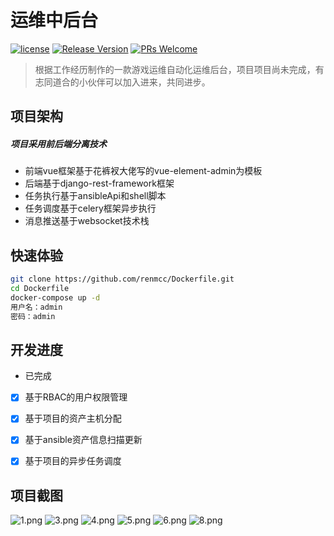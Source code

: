 # 运维中后台

[![license](https://img.shields.io/badge/license-mit-brightgreen.svg?style=flat)](https://github.com/renmcc/SA2/blob/master/LICENSE)
[![Release Version](https://img.shields.io/badge/release-master-brightgreen)](https://github.com/renmcc/SA2/releases)
[![PRs Welcome](https://img.shields.io/badge/PRs-welcome-brightgreen.svg)](https://github.com/renmcc/SA2/pulls)

> 根据工作经历制作的一款游戏运维自动化运维后台，项目项目尚未完成，有志同道合的小伙伴可以加入进来，共同进步。

## 项目架构
##### 项目采用前后端分离技术
* 前端vue框架基于花裤衩大佬写的vue-element-admin为模板
* 后端基于django-rest-framework框架
* 任务执行基于ansibleApi和shell脚本
* 任务调度基于celery框架异步执行
* 消息推送基于websocket技术栈

## 快速体验
```sh
git clone https://github.com/renmcc/Dockerfile.git
cd Dockerfile
docker-compose up -d
用户名：admin
密码：admin
```

## 开发进度
* 已完成
- [x] 基于RBAC的用户权限管理
- [x] 基于项目的资产主机分配
- [x] 基于ansible资产信息扫描更新
- [x] 基于项目的异步任务调度


## 项目截图
![1.png](https://github.com/renmcc/SA2/blob/master/screenshot/login.png)
![3.png](https://github.com/renmcc/SA2/blob/master/screenshot/project.png)
![4.png](https://github.com/renmcc/SA2/blob/master/screenshot/cmdb.png)
![5.png](https://github.com/renmcc/SA2/blob/master/screenshot/tasks.png)
![6.png](https://github.com/renmcc/SA2/blob/master/screenshot/taskdialog.png)
![8.png](https://github.com/renmcc/SA2/blob/master/screenshot/djangoadmin.png)
